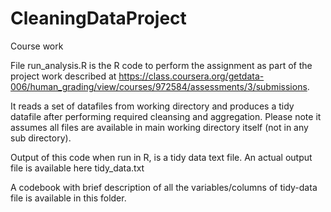 CleaningDataProject
===================

Course work 

File run_analysis.R is the R code to perform the assignment as part of the project work described at 
https://class.coursera.org/getdata-006/human_grading/view/courses/972584/assessments/3/submissions.

It reads a set of datafiles from working directory and produces a tidy datafile after performing required cleansing and aggregation. Please note it assumes all files are available in main working directory itself (not in any sub directory).

Output of this code when run in R, is a tidy data text file. An actual output file is available here tidy_data.txt

A codebook with brief description of all the variables/columns of tidy-data file is available in this folder.

